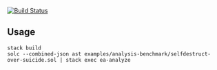 [![Build Status](https://travis-ci.org/zchn/ethereum-analyzer.svg?branch=master)](https://travis-ci.org/zchn/ethereum-analyzer)


## Usage

``` shell
stack build
solc --combined-json ast examples/analysis-benchmark/selfdestruct-over-suicide.sol | stack exec ea-analyze
```
